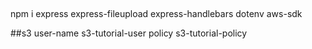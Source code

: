 ##
npm i express express-fileupload express-handlebars dotenv aws-sdk

##s3
user-name
s3-tutorial-user
policy
s3-tutorial-policy
